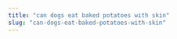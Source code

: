 ```yaml
---
title: "can dogs eat baked potatoes with skin"
slug: "can-dogs-eat-baked-potatoes-with-skin"
---
```


